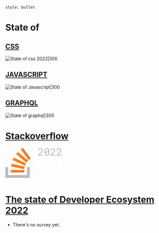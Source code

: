 ```toc
style: bullet
```
# State of
## [CSS](https://stateofcss.com/en-us/)
![State of css 2022|300](https://devographics.github.io/surveys/state_of_css/2022/images/stateofcss2022.png)


## [JAVASCRIPT](https://stateofjs.com/en-us/)
![State of Javascript|300](https://devographics.github.io/surveys/state_of_js/2021/images/logo-web-sojs.svg)

## [GRAPHQL](https://www.stateofgraphql.com/en-us/)
![State of graphql|300](https://devographics.github.io/surveys/state_of_graphql/2022/images/stateofgraphql2022-social.png)

# [Stackoverflow](https://survey.stackoverflow.co/2022/)
<svg class="mb24 wmx100" width="275" height="107" viewBox="0 0 275 107" fill="none">
          <g fill="#ffffff">
            <path d="m103.611 60.3738v-23.029h5.963c1.529 0 2.91.2636 4.144.7908 1.244.5167 2.304 1.2443 3.179 2.1827.886.9279 1.566 2.0404 2.04 3.3373.485 1.297.728 2.7205.728 4.2705v1.898c0 1.5501-.243 2.9736-.728 4.2705-.474 1.2864-1.144 2.3989-2.009 3.3373-.864.9279-1.903 1.6502-3.115 2.1669-1.213.5167-2.552.775-4.018.775zm4.476-19.4228v15.8483h1.708c.833 0 1.577-.1582 2.23-.4745.665-.3164 1.223-.775 1.677-1.3761.464-.601.817-1.3286 1.06-2.1827.242-.8646.363-1.8453.363-2.9419v-1.9296c0-1.0334-.121-1.9718-.363-2.8154-.232-.8541-.586-1.5869-1.06-2.1985-.464-.6116-1.044-1.0861-1.74-1.4235-.685-.3374-1.481-.5061-2.388-.5061z"></path>
            <path d="m131.622 60.6902c-1.318 0-2.515-.2162-3.59-.6485-1.076-.4323-1.998-1.0176-2.768-1.7557-.77-.7486-1.366-1.6238-1.787-2.6255-.412-1.0123-.617-2.0931-.617-3.2424v-.6327c0-1.3075.205-2.499.617-3.5746.411-1.086.985-2.0192 1.724-2.7995.738-.7803 1.613-1.3866 2.625-1.8189s2.114-.6485 3.306-.6485c1.234 0 2.33.2056 3.29.6168.97.4007 1.787.9701 2.451 1.7082.675.7381 1.187 1.6292 1.534 2.673.348 1.0334.522 2.1775.522 3.4323v1.8663h-11.609c.084.58.253 1.1125.506 1.5975.264.4745.596.8857.997 1.2337.4.348.859.6169 1.376.8067.516.1898 1.08.2847 1.692.2847.432 0 .859-.0422 1.281-.1266.433-.0843.844-.2056 1.234-.3638.39-.1687.754-.3743 1.091-.6168.338-.2425.633-.5272.886-.8541l2.198 2.3725c-.274.3901-.632.775-1.075 1.1546-.432.3691-.949.7012-1.55.9964-.591.2847-1.25.5167-1.977.696-.728.1792-1.513.2689-2.357.2689zm-.522-14.1876c-.495 0-.949.0897-1.36.2689-.411.1687-.775.4165-1.091.7434-.306.3269-.564.717-.775 1.1704s-.369.9596-.475 1.5184h7.213v-.3479c-.022-.464-.111-.9016-.269-1.3128-.159-.4113-.385-.7645-.68-1.0597-.296-.3058-.66-.5431-1.092-.7118-.422-.1792-.912-.2689-1.471-.2689z"></path>
            <path d="m150.049 55.2967.221 1.2337.221-1.1863 3.765-12.0839h4.587l-6.501 17.1136h-4.128l-6.532-17.1136h4.586z"></path>
            <path d="m170.531 60.6902c-1.318 0-2.515-.2162-3.59-.6485-1.076-.4323-1.998-1.0176-2.768-1.7557-.77-.7486-1.366-1.6238-1.787-2.6255-.412-1.0123-.617-2.0931-.617-3.2424v-.6327c0-1.3075.205-2.499.617-3.5746.411-1.086.985-2.0192 1.724-2.7995.738-.7803 1.613-1.3866 2.625-1.8189s2.114-.6485 3.306-.6485c1.233 0 2.33.2056 3.29.6168.97.4007 1.787.9701 2.451 1.7082.675.7381 1.186 1.6292 1.534 2.673.348 1.0334.522 2.1775.522 3.4323v1.8663h-11.609c.084.58.253 1.1125.506 1.5975.264.4745.596.8857.997 1.2337.4.348.859.6169 1.376.8067.516.1898 1.08.2847 1.692.2847.432 0 .859-.0422 1.281-.1266.432-.0843.844-.2056 1.234-.3638.39-.1687.754-.3743 1.091-.6168.338-.2425.633-.5272.886-.8541l2.198 2.3725c-.274.3901-.632.775-1.075 1.1546-.432.3691-.949.7012-1.55.9964-.591.2847-1.25.5167-1.977.696-.728.1792-1.513.2689-2.357.2689zm-.522-14.1876c-.495 0-.949.0897-1.36.2689-.411.1687-.775.4165-1.091.7434-.306.3269-.565.717-.775 1.1704-.211.4534-.37.9596-.475 1.5184h7.212v-.3479c-.021-.464-.11-.9016-.268-1.3128-.159-.4113-.385-.7645-.681-1.0597-.295-.3058-.659-.5431-1.091-.7118-.422-.1792-.912-.2689-1.471-.2689z"></path>
            <path d="m182.599 36.0795h9.569v20.7198h4.903v3.5745h-14.472v-3.5745h5.125v-17.1295h-5.125z"></path>
            <path d="m200.535 51.6589c0-1.2443.18-2.3936.538-3.4481.359-1.065.88-1.9876 1.566-2.7679.696-.7803 1.539-1.3918 2.531-1.8347 1.001-.4429 2.145-.6643 3.432-.6643 1.286 0 2.43.2214 3.432.6643s1.845 1.0544 2.531 1.8347c.696.7803 1.223 1.7029 1.581 2.7679.359 1.0545.538 2.2038.538 3.4481v.3321c0 1.2548-.179 2.4147-.538 3.4797-.358 1.0544-.88 1.9718-1.566 2.7521-.685.7803-1.529 1.3918-2.53 1.8347-1.002.4323-2.141.6485-3.417.6485-1.286 0-2.435-.2162-3.448-.6485-1.001-.4429-1.85-1.0544-2.546-1.8347-.686-.7803-1.207-1.6977-1.566-2.7521-.358-1.065-.538-2.2249-.538-3.4797zm4.397.3321c0 .717.069 1.3919.206 2.0245.137.6222.353 1.1705.648 1.645.296.4639.675.833 1.139 1.1071.475.2742 1.044.4113 1.708.4113.644 0 1.197-.1371 1.661-.4113.464-.2741.838-.6432 1.123-1.1071.295-.4745.512-1.0228.649-1.645.137-.6326.205-1.3075.205-2.0245v-.3321c0-.696-.068-1.355-.205-1.9771s-.354-1.1705-.649-1.645c-.285-.4745-.659-.8488-1.123-1.1229-.464-.2742-1.028-.4113-1.692-.4113-.654 0-1.213.1371-1.677.4113-.464.2741-.843.6484-1.139 1.1229-.295.4745-.511 1.0229-.648 1.645s-.206 1.2811-.206 1.9771z"></path>
            <path d="m235.965 51.9752c0 1.2442-.148 2.3988-.443 3.4638-.285 1.065-.712 1.9877-1.281 2.7679-.559.7698-1.255 1.3761-2.088 1.819-.833.4428-1.788.6643-2.863.6643-.917 0-1.724-.1582-2.42-.4745-.696-.3164-1.302-.7592-1.819-1.3286v8.0664h-4.397v-23.6933h4.065l.158 1.6766c.527-.6327 1.149-1.123 1.866-1.471.717-.3479 1.556-.5219 2.515-.5219 1.086 0 2.046.2109 2.879.6327.833.4112 1.534 1.0017 2.104 1.7714.569.7592.996 1.6766 1.281 2.7521.295 1.065.443 2.246.443 3.5429zm-4.397-.3322c0-.717-.069-1.3866-.206-2.0087-.127-.6326-.332-1.1757-.617-1.6291-.274-.4639-.633-.8277-1.075-1.0913-.433-.2636-.96-.3955-1.582-.3955-.77 0-1.403.1529-1.898.4587-.485.2953-.865.7171-1.139 1.2654v7.1491c.274.5378.654.9701 1.139 1.2969.495.3164 1.139.4746 1.929.4746.623 0 1.15-.1371 1.582-.4113.443-.2741.802-.6485 1.076-1.123s.474-1.0228.601-1.6449c.126-.6327.19-1.3022.19-2.0087z"></path>
            <path d="m248.349 60.6902c-1.318 0-2.515-.2162-3.59-.6485-1.076-.4323-1.999-1.0176-2.768-1.7557-.77-.7486-1.366-1.6238-1.788-2.6255-.411-1.0123-.616-2.0931-.616-3.2424v-.6327c0-1.3075.205-2.499.616-3.5746.412-1.086.986-2.0192 1.724-2.7995.739-.7803 1.614-1.3866 2.626-1.8189s2.114-.6485 3.306-.6485c1.233 0 2.33.2056 3.29.6168.97.4007 1.787.9701 2.451 1.7082.675.7381 1.186 1.6292 1.534 2.673.348 1.0334.522 2.1775.522 3.4323v1.8663h-11.609c.084.58.253 1.1125.506 1.5975.264.4745.596.8857.996 1.2337.401.348.86.6169 1.376.8067.517.1898 1.081.2847 1.693.2847.432 0 .859-.0422 1.281-.1266.432-.0843.844-.2056 1.234-.3638.39-.1687.754-.3743 1.091-.6168s.633-.5272.886-.8541l2.198 2.3725c-.274.3901-.632.775-1.075 1.1546-.433.3691-.949.7012-1.55.9964-.591.2847-1.25.5167-1.977.696-.728.1792-1.513.2689-2.357.2689zm-.522-14.1876c-.496 0-.949.0897-1.36.2689-.411.1687-.775.4165-1.092.7434-.305.3269-.564.717-.775 1.1704-.21.4534-.369.9596-.474 1.5184h7.212v-.3479c-.021-.464-.11-.9016-.269-1.3128-.158-.4113-.384-.7645-.68-1.0597-.295-.3058-.659-.5431-1.091-.7118-.422-.1792-.912-.2689-1.471-.2689z"></path>
            <path d="m271.789 42.9439c.665 0 1.276.0474 1.835.1423.569.0844 1.028.1793 1.376.2847l-.648 4.3812c-.58-.137-1.176-.2372-1.788-.3005-.601-.0738-1.175-.1107-1.724-.1107-1.233 0-2.225.2373-2.973.7118-.738.4745-1.292 1.1546-1.661 2.0403v10.2808h-4.397v-17.1136h4.096l.206 2.7996c.696-.9701 1.529-1.7293 2.499-2.2776.97-.5589 2.03-.8383 3.179-.8383z"></path>
            <path d="m115.663 89.5831c0-.4112-.074-.7961-.221-1.1546-.137-.3585-.38-.6906-.728-.9964-.337-.3164-.785-.6011-1.344-.8541-.549-.2636-1.234-.5062-2.056-.7276-1.002-.2741-1.962-.6168-2.879-1.0281-.907-.4112-1.708-.9068-2.404-1.4867-.696-.58-1.255-1.2548-1.677-2.0246-.411-.7697-.617-1.6554-.617-2.6572 0-.97.206-1.8505.617-2.6413.412-.7909.981-1.4657 1.708-2.0246.728-.5588 1.587-.9859 2.579-1.2811.991-.3058 2.066-.4587 3.226-.4587 1.202 0 2.299.174 3.29.5219 1.002.348 1.861.8383 2.578 1.471.717.6221 1.276 1.3655 1.677 2.2301.4.8647.601 1.8137.601 2.847h-4.334c-.021-.5166-.116-.9911-.285-1.4235-.158-.4323-.4-.8013-.727-1.1071-.317-.3164-.717-.5589-1.202-.7276-.475-.1792-1.034-.2689-1.677-.2689-.59 0-1.118.0738-1.582.2215-.453.137-.838.3374-1.154.601-.317.2531-.559.5589-.728.9174-.158.3479-.237.7275-.237 1.1388 0 .4323.105.8224.316 1.1704.222.348.538.6643.949.949.412.2741.907.5272 1.487.7592.591.232 1.255.4481 1.993.6485 1.054.3058 2.025.6801 2.91 1.1229.886.4429 1.645.9701 2.278 1.5817.643.601 1.139 1.2917 1.487 2.072.358.7697.537 1.6291.537 2.5781 0 1.0123-.205 1.9138-.616 2.7047-.401.7802-.96 1.4445-1.677 1.9929-.717.5377-1.571.949-2.562 1.2336-.992.2742-2.072.4113-3.243.4113-.727 0-1.455-.0686-2.182-.2056-.717-.1266-1.408-.3269-2.072-.6011-.654-.2741-1.266-.6168-1.835-1.028-.57-.4113-1.065-.8911-1.487-1.4394-.411-.5483-.738-1.1704-.981-1.8663-.232-.696-.348-1.4657-.348-2.3093h4.366c.021.696.142 1.2917.364 1.7873.221.4956.527.9016.917 1.2179.401.3163.875.5483 1.424.6959.558.1477 1.17.2215 1.834.2215.591 0 1.113-.0686 1.566-.2056.464-.1371.854-.3269 1.171-.5694.316-.2426.558-.5325.727-.87.169-.3479.253-.7275.253-1.1388z"></path>
            <path d="m134.232 93.1893c-.58.8541-1.281 1.5237-2.104 2.0087-.812.4851-1.703.7276-2.673.7276-.885 0-1.697-.1371-2.435-.4112-.739-.2742-1.371-.7065-1.898-1.297-.528-.601-.939-1.3602-1.234-2.2776-.285-.9279-.427-2.0403-.427-3.3373v-10.1226h4.397v10.1542c0 .696.047 1.2812.142 1.7557.106.4745.269.8594.49 1.1546.222.2847.512.4903.87.6169.359.1265.796.1898 1.313.1898.875 0 1.587-.1635 2.135-.4904.549-.3374.965-.7961 1.25-1.376v-12.0048h4.413v17.1136h-3.986z"></path>
            <path d="m155.062 78.1635c.665 0 1.276.0475 1.835.1424.57.0843 1.028.1792 1.376.2847l-.648 4.3812c-.58-.1371-1.176-.2373-1.788-.3005-.601-.0738-1.175-.1107-1.724-.1107-1.233 0-2.224.2372-2.973.7117-.738.4745-1.292 1.1546-1.661 2.0403v10.2809h-4.397v-17.1136h4.097l.205 2.7995c.696-.9701 1.529-1.7293 2.499-2.2776.97-.5588 2.03-.8383 3.179-.8383z"></path>
            <path d="m169.503 90.5163.221 1.2337.222-1.1862 3.764-12.0839h4.587l-6.501 17.1136h-4.128l-6.532-17.1136h4.587z"></path>
            <path d="m189.986 95.9098c-1.318 0-2.515-.2162-3.591-.6485-1.075-.4323-1.998-1.0175-2.768-1.7556-.769-.7487-1.365-1.6239-1.787-2.6256-.411-1.0123-.617-2.0931-.617-3.2424v-.6327c0-1.3075.206-2.499.617-3.5745.411-1.0861.986-2.0193 1.724-2.7996s1.613-1.3866 2.626-1.8189c1.012-.4323 2.114-.6485 3.305-.6485 1.234 0 2.331.2056 3.29.6169.97.4007 1.787.9701 2.452 1.7082.675.7381 1.186 1.6291 1.534 2.673.348 1.0333.522 2.1774.522 3.4322v1.8664h-11.61c.085.5799.253 1.1124.507 1.5974.263.4745.595.8858.996 1.2337.401.348.859.6169 1.376.8067s1.081.2847 1.692.2847c.433 0 .86-.0422 1.282-.1265.432-.0844.843-.2057 1.233-.3638.39-.1687.754-.3744 1.092-.6169.337-.2425.632-.5272.885-.8541l2.199 2.3725c-.274.3902-.633.775-1.076 1.1546-.432.3691-.949.7012-1.55.9965-.59.2847-1.249.5167-1.977.6959-.727.1793-1.513.2689-2.356.2689zm-.522-14.1875c-.496 0-.949.0896-1.361.2689-.411.1687-.775.4165-1.091.7433-.306.3269-.564.7171-.775 1.1705s-.369.9595-.474 1.5184h7.212v-.348c-.021-.464-.111-.9015-.269-1.3128-.158-.4112-.385-.7645-.68-1.0597-.295-.3058-.659-.543-1.091-.7117-.422-.1793-.913-.2689-1.471-.2689z"></path>
            <path d="m208.428 88.4127.506 1.8347 4.555-11.7675h4.856l-8.684 19.6759c-.189.4323-.437.9015-.743 1.4076-.295.5066-.669.9756-1.123 1.4076-.453.432-1.007.796-1.661 1.091-.643.296-1.407.443-2.293.443-.211 0-.406-.01-.585-.031-.18-.011-.354-.032-.522-.064-.169-.021-.338-.052-.506-.094-.159-.032-.333-.074-.522-.127l.537-3.3531c.18 0 .406.0052.681.0158.284.0211.511.0316.68.0316.348 0 .653-.1054.917-.3163.274-.2109.506-.4429.696-.6959.19-.2531.343-.4851.459-.696s.195-.3163.237-.3163l1.06-1.9929-7.244-16.386h4.808z"></path>
          </g>
          <path d="m67.7517 61.3627v24.9119h-58.88169v-24.9119h-8.87001v33.7516h76.6046v-33.7516z" fill="#bcbbbb"></path>
          <path d="m16.9795 78.2385h42.6915v-8.0362h-42.6915zm.8533-19.2186 41.4701 8.6738 1.7066-8.2487-41.4701-8.6738zm5.4611-19.8139 38.3982 17.858 3.5839-7.6535-38.3983-17.858zm10.6661-18.7935 32.5959 27.0422 5.4611-6.4629-32.6812-27.0421zm20.9911-19.983911-6.8264 5.017251 25.2576 33.93016 6.8263-5.0172z" fill="#f48024"></path>
          <path d="m118.51 25.1541h-15.089v-2.1036l7.545-8.3828c.675-.7486 1.239-1.4129 1.692-1.9929.453-.5799.817-1.1124 1.091-1.5975.275-.4956.47-.9595.586-1.39183.116-.44286.174-.89627.174-1.36023 0-.5694-.095-1.10189-.285-1.59748-.179-.50613-.448-.94373-.807-1.31278-.348-.36906-.775-.65903-1.281-.86992-.495-.22143-1.06-.33215-1.692-.33215-.77 0-1.44.11072-2.009.33215-.559.22144-1.028.53777-1.408.949-.369.40069-.648.89101-.838 1.47095-.179.57994-.269 1.22843-.269 1.94545h-2.942c0-.97009.169-1.88218.506-2.73628.338-.86464.823-1.61857 1.456-2.26178.643-.64321 1.423-1.15462 2.34-1.53422.928-.37959 1.983-.56939 3.164-.56939 1.086 0 2.061.16343 2.926.49031.875.31633 1.613.7592 2.214 1.3286s1.06 1.24424 1.376 2.02453c.327.78029.49 1.62911.49 2.54648 0 .68539-.115 1.3655-.347 2.04039-.232.6643-.549 1.3233-.949 1.977-.391.6538-.849 1.3023-1.377 1.9455-.516.6326-1.065 1.2653-1.644 1.898l-6.185 6.7062h11.562z" fill="#bcbbbb"></path>
          <path d="m138.297 16.3443c0 1.4657-.169 2.7679-.506 3.9067-.338 1.1282-.823 2.0825-1.455 2.8628-.633.7697-1.408 1.355-2.325 1.7556-.918.4007-1.967.6011-3.148.6011-1.17 0-2.22-.2004-3.148-.6011-.917-.4006-1.697-.9859-2.34-1.7556-.644-.7803-1.139-1.7346-1.487-2.8628-.338-1.1388-.506-2.441-.506-3.9067v-5.3935c0-1.46567.168-2.76264.506-3.89089.337-1.1388.822-2.09834 1.455-2.87863.643-.78029 1.424-1.37077 2.341-1.77146.928-.41123 1.977-.61685 3.147-.61685 1.181 0 2.231.20562 3.148.61685.928.40069 1.708.99117 2.341 1.77146.643.78029 1.133 1.73983 1.471 2.87863.337 1.12825.506 2.42522.506 3.89089zm-11.973-.5852 8.968-6.88028c-.169-1.52894-.617-2.68883-1.345-3.47966-.717-.80137-1.755-1.20206-3.116-1.20206-1.539 0-2.678.52195-3.416 1.56585-.728 1.03335-1.091 2.54647-1.091 4.53935zm9.031-4.0807-8.952 6.8486c.179 1.4867.638 2.6203 1.376 3.4006.738.7802 1.766 1.1704 3.084 1.1704 1.55 0 2.684-.5272 3.401-1.5817.727-1.0544 1.091-2.5728 1.091-4.5552z" fill="#bcbbbb"></path>
          <path d="m157.419 25.1541h-15.089v-2.1036l7.545-8.3828c.674-.7486 1.239-1.4129 1.692-1.9929.453-.5799.817-1.1124 1.091-1.5975.274-.4956.47-.9595.586-1.39183.116-.44286.174-.89627.174-1.36023 0-.5694-.095-1.10189-.285-1.59748-.179-.50613-.448-.94373-.807-1.31278-.348-.36906-.775-.65903-1.281-.86992-.496-.22143-1.06-.33215-1.692-.33215-.77 0-1.44.11072-2.009.33215-.559.22144-1.028.53777-1.408.949-.369.40069-.648.89101-.838 1.47095-.179.57994-.269 1.22843-.269 1.94545h-2.942c0-.97009.169-1.88218.506-2.73628.338-.86464.823-1.61857 1.455-2.26178.644-.64321 1.424-1.15462 2.341-1.53422.928-.37959 1.983-.56939 3.164-.56939 1.086 0 2.061.16343 2.926.49031.875.31633 1.613.7592 2.214 1.3286s1.06 1.24424 1.376 2.02453c.327.78029.49 1.62911.49 2.54648 0 .68539-.116 1.3655-.348 2.04039-.232.6643-.548 1.3233-.949 1.977-.39.6538-.848 1.3023-1.376 1.9455-.516.6326-1.065 1.2653-1.645 1.898l-6.184 6.7062h11.562z" fill="#bcbbbb"></path>
          <path d="m176.874 25.1541h-15.089v-2.1036l7.544-8.3828c.675-.7486 1.239-1.4129 1.692-1.9929.454-.5799.818-1.1124 1.092-1.5975.274-.4956.469-.9595.585-1.39183.116-.44286.174-.89627.174-1.36023 0-.5694-.095-1.10189-.285-1.59748-.179-.50613-.448-.94373-.806-1.31278-.348-.36906-.775-.65903-1.281-.86992-.496-.22143-1.06-.33215-1.693-.33215-.77 0-1.439.11072-2.009.33215-.558.22144-1.028.53777-1.407.949-.369.40069-.649.89101-.839 1.47095-.179.57994-.268 1.22843-.268 1.94545h-2.942c0-.97009.168-1.88218.506-2.73628.337-.86464.822-1.61857 1.455-2.26178.643-.64321 1.423-1.15462 2.341-1.53422.928-.37959 1.982-.56939 3.163-.56939 1.086 0 2.062.16343 2.926.49031.875.31633 1.614.7592 2.215 1.3286s1.059 1.24424 1.376 2.02453c.326.78029.49 1.62911.49 2.54648 0 .68539-.116 1.3655-.348 2.04039-.232.6643-.548 1.3233-.949 1.977-.39.6538-.849 1.3023-1.376 1.9455-.517.6326-1.065 1.2653-1.645 1.898l-6.184 6.7062h11.562z" fill="#bcbbbb"></path>
        </svg>

# [The state of Developer Ecosystem 2022](https://www.jetbrains.com/lp/devecosystem-2022/)
- There's no survey yet.